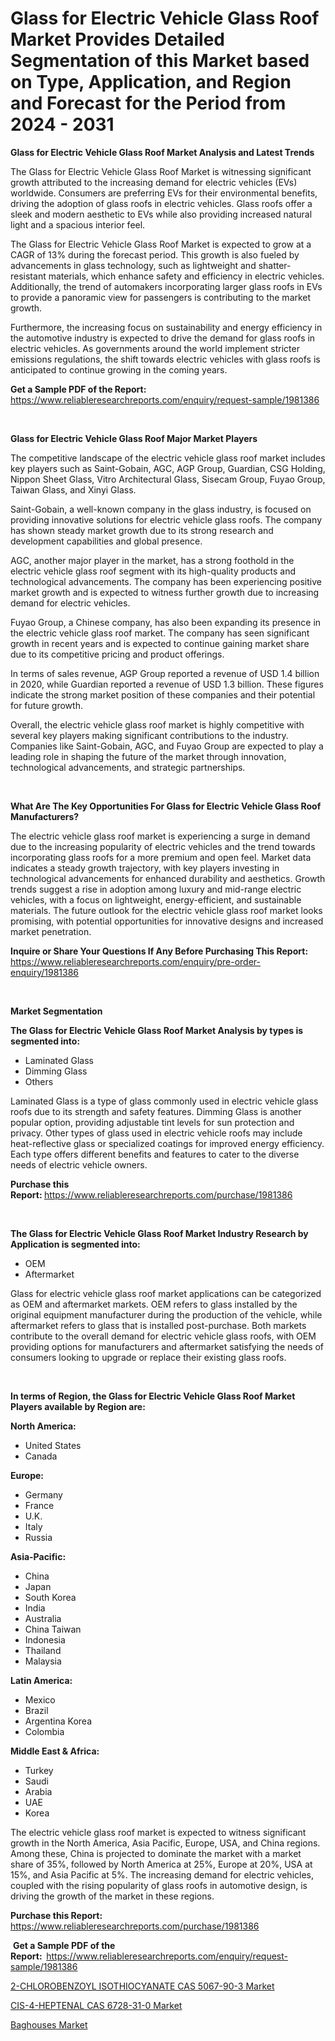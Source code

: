 <p><h1>Glass for Electric Vehicle Glass Roof Market Provides Detailed Segmentation of this Market based on Type, Application, and Region and Forecast for the Period from 2024 - 2031</h1></p><p><strong>Glass for Electric Vehicle Glass Roof Market Analysis and Latest Trends</strong></p>
<p><p>The Glass for Electric Vehicle Glass Roof Market is witnessing significant growth attributed to the increasing demand for electric vehicles (EVs) worldwide. Consumers are preferring EVs for their environmental benefits, driving the adoption of glass roofs in electric vehicles. Glass roofs offer a sleek and modern aesthetic to EVs while also providing increased natural light and a spacious interior feel.</p><p>The Glass for Electric Vehicle Glass Roof Market is expected to grow at a CAGR of 13% during the forecast period. This growth is also fueled by advancements in glass technology, such as lightweight and shatter-resistant materials, which enhance safety and efficiency in electric vehicles. Additionally, the trend of automakers incorporating larger glass roofs in EVs to provide a panoramic view for passengers is contributing to the market growth.</p><p>Furthermore, the increasing focus on sustainability and energy efficiency in the automotive industry is expected to drive the demand for glass roofs in electric vehicles. As governments around the world implement stricter emissions regulations, the shift towards electric vehicles with glass roofs is anticipated to continue growing in the coming years.</p></p>
<p><strong>Get a Sample PDF of the Report:&nbsp;</strong> <a href="https://www.reliableresearchreports.com/enquiry/request-sample/1981386">https://www.reliableresearchreports.com/enquiry/request-sample/1981386</a></p>
<p>&nbsp;</p>
<p><strong>Glass for Electric Vehicle Glass Roof Major Market Players</strong></p>
<p><p>The competitive landscape of the electric vehicle glass roof market includes key players such as Saint-Gobain, AGC, AGP Group, Guardian, CSG Holding, Nippon Sheet Glass, Vitro Architectural Glass, Sisecam Group, Fuyao Group, Taiwan Glass, and Xinyi Glass. </p><p>Saint-Gobain, a well-known company in the glass industry, is focused on providing innovative solutions for electric vehicle glass roofs. The company has shown steady market growth due to its strong research and development capabilities and global presence.</p><p>AGC, another major player in the market, has a strong foothold in the electric vehicle glass roof segment with its high-quality products and technological advancements. The company has been experiencing positive market growth and is expected to witness further growth due to increasing demand for electric vehicles.</p><p>Fuyao Group, a Chinese company, has also been expanding its presence in the electric vehicle glass roof market. The company has seen significant growth in recent years and is expected to continue gaining market share due to its competitive pricing and product offerings.</p><p>In terms of sales revenue, AGP Group reported a revenue of USD 1.4 billion in 2020, while Guardian reported a revenue of USD 1.3 billion. These figures indicate the strong market position of these companies and their potential for future growth.</p><p>Overall, the electric vehicle glass roof market is highly competitive with several key players making significant contributions to the industry. Companies like Saint-Gobain, AGC, and Fuyao Group are expected to play a leading role in shaping the future of the market through innovation, technological advancements, and strategic partnerships.</p></p>
<p>&nbsp;</p>
<p><strong>What Are The Key Opportunities For Glass for Electric Vehicle Glass Roof Manufacturers?</strong></p>
<p><p>The electric vehicle glass roof market is experiencing a surge in demand due to the increasing popularity of electric vehicles and the trend towards incorporating glass roofs for a more premium and open feel. Market data indicates a steady growth trajectory, with key players investing in technological advancements for enhanced durability and aesthetics. Growth trends suggest a rise in adoption among luxury and mid-range electric vehicles, with a focus on lightweight, energy-efficient, and sustainable materials. The future outlook for the electric vehicle glass roof market looks promising, with potential opportunities for innovative designs and increased market penetration.</p></p>
<p><strong>Inquire or Share Your Questions If Any Before Purchasing This Report:</strong> <a href="https://www.reliableresearchreports.com/enquiry/pre-order-enquiry/1981386">https://www.reliableresearchreports.com/enquiry/pre-order-enquiry/1981386</a></p>
<p>&nbsp;</p>
<p><strong>Market Segmentation</strong></p>
<p><strong>The Glass for Electric Vehicle Glass Roof Market Analysis by types is segmented into:</strong></p>
<p><ul><li>Laminated Glass</li><li>Dimming Glass</li><li>Others</li></ul></p>
<p><p>Laminated Glass is a type of glass commonly used in electric vehicle glass roofs due to its strength and safety features. Dimming Glass is another popular option, providing adjustable tint levels for sun protection and privacy. Other types of glass used in electric vehicle roofs may include heat-reflective glass or specialized coatings for improved energy efficiency. Each type offers different benefits and features to cater to the diverse needs of electric vehicle owners.</p></p>
<p><strong>Purchase this Report:&nbsp;</strong><a href="https://www.reliableresearchreports.com/purchase/1981386">https://www.reliableresearchreports.com/purchase/1981386</a></p>
<p>&nbsp;</p>
<p><strong>The Glass for Electric Vehicle Glass Roof Market Industry Research by Application is segmented into:</strong></p>
<p><ul><li>OEM</li><li>Aftermarket</li></ul></p>
<p><p>Glass for electric vehicle glass roof market applications can be categorized as OEM and aftermarket markets. OEM refers to glass installed by the original equipment manufacturer during the production of the vehicle, while aftermarket refers to glass that is installed post-purchase. Both markets contribute to the overall demand for electric vehicle glass roofs, with OEM providing options for manufacturers and aftermarket satisfying the needs of consumers looking to upgrade or replace their existing glass roofs.</p></p>
<p>&nbsp;</p>
<p><strong>In terms of Region, the Glass for Electric Vehicle Glass Roof Market Players available by Region are:</strong></p>
<p>
    <p> <strong> North America: </strong>
        <ul>
            <li>United States</li>
            <li>Canada</li>
        </ul>
        </p> 
    <p> <strong> Europe: </strong>
        <ul>
            <li>Germany</li>
            <li>France</li>
            <li>U.K.</li>
            <li>Italy</li>
            <li>Russia</li>
        </ul>
        </p> 
    <p> <strong> Asia-Pacific: </strong>
        <ul>
            <li>China</li>
            <li>Japan</li>
            <li>South Korea</li>
            <li>India</li>
            <li>Australia</li>
            <li>China Taiwan</li>
            <li>Indonesia</li>
            <li>Thailand</li>
            <li>Malaysia</li>
        </ul>
        </p> 
    <p> <strong> Latin America: </strong>
        <ul>
            <li>Mexico</li>
            <li>Brazil</li>
            <li>Argentina Korea</li>
            <li>Colombia</li>
        </ul>
        </p> 
    <p> <strong> Middle East & Africa: </strong>
        <ul>
            <li>Turkey</li>
            <li>Saudi</li>
            <li>Arabia</li>
            <li>UAE</li>
            <li>Korea</li>
        </ul>
    </p>
    </p>
<p><p>The electric vehicle glass roof market is expected to witness significant growth in the North America, Asia Pacific, Europe, USA, and China regions. Among these, China is projected to dominate the market with a market share of 35%, followed by North America at 25%, Europe at 20%, USA at 15%, and Asia Pacific at 5%. The increasing demand for electric vehicles, coupled with the rising popularity of glass roofs in automotive design, is driving the growth of the market in these regions.</p></p>
<p><strong>Purchase this Report: </strong><a href="https://www.reliableresearchreports.com/purchase/1981386">https://www.reliableresearchreports.com/purchase/1981386</a></p>
<p>&nbsp;<strong>Get a Sample PDF of the Report:&nbsp;&nbsp;</strong><a href="https://www.reliableresearchreports.com/enquiry/request-sample/1981386">https://www.reliableresearchreports.com/enquiry/request-sample/1981386</a></p>
<p><strong></strong></p>
<p><p><a href="https://view.publitas.com/reportprime-1/2-chlorobenzoyl-isothiocyanate-cas-5067-90-3-market-size-global-industry-overview-market-segmentation-and-forecast-2023-to-2030/">2-CHLOROBENZOYL ISOTHIOCYANATE CAS 5067-90-3 Market</a></p><p><a href="https://view.publitas.com/reportprime-1/cis-4-heptenal-cas-6728-31-0-market-furnish-information-about-market-size-market-share-market-dynamics-and-projections-spanning-from-2023-to-2030/">CIS-4-HEPTENAL CAS 6728-31-0 Market</a></p><p><a href="https://view.publitas.com/reportprime-1/baghouses-market-size-market-share-and-global-market-analysis-report-2023-2030/">Baghouses Market</a></p></p>